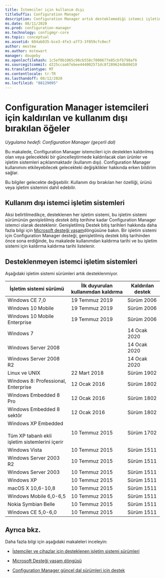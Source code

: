 ```yaml
---
title: İstemciler için kullanım dışı
titleSuffix: Configuration Manager
description: Configuration Manager artık desteklemediği istemci işletim sistemleri hakkında bilgi edinin.
ms.date: 08/11/2020
ms.prod: configuration-manager
ms.technology: configmgr-core
ms.topic: conceptual
ms.assetid: 604ab835-bce3-4fe3-a7f3-3f059cfc0ecf
author: mestew
ms.author: mstewart
manager: dougeby
ms.openlocfilehash: 1c5ef0b1065c98cb558c7000677e85cbfb798af6
ms.sourcegitcommit: d225ccaa67ebee444002571dc8f289624db80d10
ms.translationtype: MT
ms.contentlocale: tr-TR
ms.lasthandoff: 08/12/2020
ms.locfileid: "88129095"
---
```

# <a name="removed-and-deprecated-items-for-configuration-manager-clients"></a>Configuration Manager istemcileri için kaldırılan ve kullanım dışı bırakılan öğeler

*Uygulama hedefi: Configuration Manager (geçerli dal)*

Bu makalede, Configuration Manager istemcileri için destekten kaldırılmış olan veya gelecekteki bir güncelleştirmede kaldırılacak olan ürünler ve işletim sistemleri açıklanmaktadır (kullanım dışı). Configuration Manager kullanımını etkileyebilecek gelecekteki değişiklikler hakkında erken bildirim sağlar.  

Bu bilgiler gelecekte değişebilir. Kullanım dışı bırakılan her özelliği, ürünü veya işletim sistemini dahil edebilir.  

## <a name="deprecated-client-operating-systems"></a>Kullanım dışı istemci işletim sistemleri  

Aksi belirtilmedikçe, desteklenen her işletim sistemi, bu işletim sistemi sürümünün *genişletilmiş destek bitiş tarihine* kadar Configuration Manager istemci olarak desteklenir. Genişletilmiş Destek bitiş tarihleri hakkında daha fazla bilgi için [Microsoft desteği yaşam](https://support.microsoft.com/lifecycle)döngüsüne bakın. Bir işletim sistemi için Configuration Manager desteği, genişletilmiş destek bitiş tarihinden önce sona erdiğinde, bu makalede kullanımdan kaldırma tarihi ve bu işletim sistemi için kaldırma kaldırma tarihi listelenir.  

<!-- 
The following OS versions are deprecated as a Configuration Manager client. You can still use them now, but Microsoft plans to end support in the future.

|OS version|Deprecation first announced|Support removed|  
|-|-|-|
 -->

## <a name="unsupported-client-operating-systems"></a>Desteklenmeyen istemci işletim sistemleri

Aşağıdaki işletim sistemi sürümleri artık desteklenmiyor.

|İşletim sistemi sürümü|İlk duyurulan kullanımdan kaldırma|Kaldırılan destek|  
|-|-|-|
|Windows CE 7,0|19 Temmuz 2019|Sürüm 2006|
|Windows 10 Mobile|19 Temmuz 2019|Sürüm 2006|
|Windows 10 Mobile Enterprise|19 Temmuz 2019|Sürüm 2006|
|Windows 7||14 Ocak 2020|
|Windows Server 2008||14 Ocak 2020|
|Windows Server 2008 R2||14 Ocak 2020|
|Linux ve UNIX|22 Mart 2018|Sürüm 1902|
|Windows 8: Professional, Enterprise|12 Ocak 2016|Sürüm 1802|
|Windows Embedded 8 Pro|12 Ocak 2016|Sürüm 1802|
|Windows Embedded 8 sektör|12 Ocak 2016|Sürüm 1802|
|Windows XP Embedded <br><br> Tüm XP tabanlı ekli işletim sistemlerini içerir|10 Temmuz 2015|Sürüm 1702|
|Windows Vista|10 Temmuz 2015|Sürüm 1511|
|Windows Server 2003 R2|10 Temmuz 2015|Sürüm 1511|
|Windows Server 2003|10 Temmuz 2015|Sürüm 1511|
|Windows XP|10 Temmuz 2015|Sürüm 1511|  
|macOS X 10,6-10,8|10 Temmuz 2015|Sürüm 1511|  
|Windows Mobile 6,0-6,5|10 Temmuz 2015|Sürüm 1511|  
|Nokia Symbian Belle|10 Temmuz 2015|Sürüm 1511|  
|Windows CE 5,0-6,0|10 Temmuz 2015|Sürüm 1511|  

## <a name="see-also"></a>Ayrıca bkz.

Daha fazla bilgi için aşağıdaki makaleleri inceleyin:

- [İstemciler ve cihazlar için desteklenen işletim sistemi sürümleri](../../configs/supported-operating-systems-for-clients-and-devices.md)

- [Microsoft Desteği yaşam döngüsü](https://support.microsoft.com/lifecycle)

- [Configuration Manager güncel dal sürümleri için destek](../../../servers/manage/current-branch-versions-supported.md)
